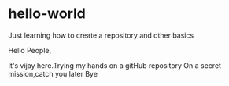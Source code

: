 # hello-world
Just learning how to create a repository and other basics

Hello People,

It's vijay here.Trying my hands on a gitHub repository 
On a secret mission,catch you later 
        Bye
